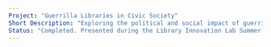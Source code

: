 ```yaml
---
Project: "Guerrilla Libraries in Civic Society"
Short Description: "Exploring the political and social impact of guerrilla libraries as manifestations of pre-figurative politics in social movements."
Status: "Completed. Presented during the Library Innovation Lab Summer Expo (2017) at Harvard Law School."
---
```

